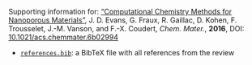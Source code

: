 Supporting information for: [“Computational Chemistry Methods for Nanoporous Materials”](http://dx.doi.org/10.1021/acs.chemmater.6b02994), J. D. Evans, G. Fraux, R. Gaillac, D. Kohen, F. Trousselet, J.-M. Vanson, and F.-X. Coudert, _Chem. Mater._, **2016**, DOI: [10.1021/acs.chemmater.6b02994](http://dx.doi.org/10.1021/acs.chemmater.6b02994)

- [`references.bib`](references.bib): a BibTeX file with all references from the review
